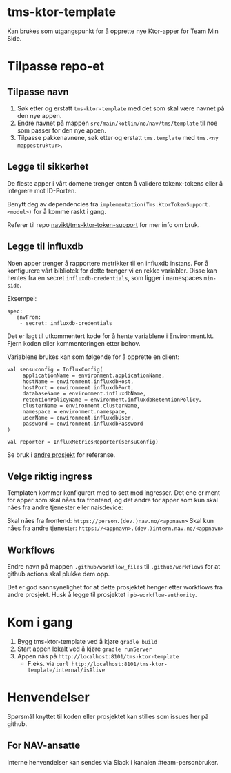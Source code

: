 # tms-ktor-template

Kan brukes som utgangspunkt for å opprette nye Ktor-apper for Team Min Side.

# Tilpasse repo-et

## Tilpasse navn

1. Søk etter og erstatt `tms-ktor-template` med det som skal være navnet på den nye appen.
2. Endre navnet på mappen `src/main/kotlin/no/nav/tms/template` til noe som passer for den nye appen. 
3. Tilpasse pakkenavnene, søk etter og erstatt `tms.template` med `tms.<ny mappestruktur>`.

## Legge til sikkerhet

De fleste apper i vårt domene trenger enten å validere tokenx-tokens eller å integrere mot ID-Porten.

Benytt deg av dependencies fra `implementation(Tms.KtorTokenSupport.<modul>)` for å komme raskt i gang.

Referer til repo [navikt/tms-ktor-token-support](https://github.com/navikt/tms-ktor-token-support) for mer info om bruk.

## Legge til influxdb

Noen apper trenger å rapportere metrikker til en influxdb instans. For å konfigurere vårt bibliotek for dette trenger vi
en rekke variabler. Disse kan hentes fra en secret `influxdb-credentials`, som ligger i namespaces `min-side`.

Eksempel: 

```
spec:
   envFrom:
    - secret: influxdb-credentials
```

Det er lagt til utkommentert kode for å hente variablene i Environment.kt. Fjern koden eller kommenteringen etter behov.

Variablene brukes kan som følgende for å opprette en client:

```
val sensuconfig = InfluxConfig(
     applicationName = environment.applicationName,
     hostName = environment.influxdbHost,
     hostPort = environment.influxdbPort,
     databaseName = environment.influxdbName,
     retentionPolicyName = environment.influxdbRetentionPolicy,
     clusterName = environment.clusterName,
     namespace = environment.namespace,
     userName = environment.influxdbUser,
     password = environment.influxdbPassword
)

val reporter = InfluxMetricsReporter(sensuConfig)
```

Se bruk i [andre prosjekt](https://github.com/navikt/dittnav-brukernotifikasjonbestiller) for referanse.

## Velge riktig ingress

Templaten kommer konfigurert med to sett med ingresser. Det ene er ment for apper som skal nåes fra frontend, og
det andre for apper som kun skal nåes fra andre tjenester eller naisdevice:

Skal nåes fra frontend: `https://person.(dev.)nav.no/<appnavn>`
Skal kun nåes fra andre tjenester: `https://<appnavn>.(dev.)intern.nav.no/<appnavn>` 

## Workflows

Endre navn på mappen `.github/workflow_files` til `.github/workflows` for at github actions skal plukke dem opp.

Det er god sannsynelighet for at dette prosjektet henger etter workflows fra andre prosjekt. Husk å legge til prosjektet
i `pb-workflow-authority`.

# Kom i gang
1. Bygg tms-ktor-template ved å kjøre `gradle build`
1. Start appen lokalt ved å kjøre `gradle runServer`
1. Appen nås på `http://localhost:8101/tms-ktor-template`
   * F.eks. via `curl http://localhost:8101/tms-ktor-template/internal/isAlive`

# Henvendelser

Spørsmål knyttet til koden eller prosjektet kan stilles som issues her på github.

## For NAV-ansatte

Interne henvendelser kan sendes via Slack i kanalen #team-personbruker.
